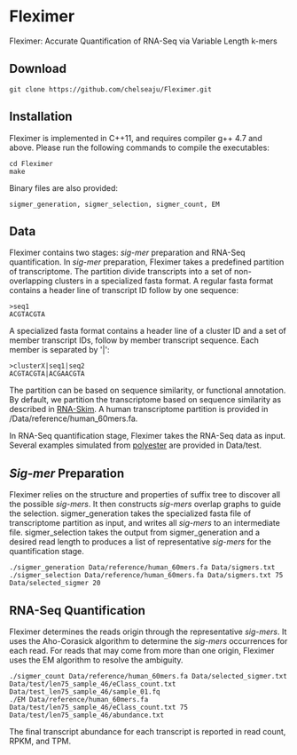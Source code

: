 # Fleximer
Fleximer: Accurate Quantification of RNA-Seq via Variable Length k-mers

## Download
```
git clone https://github.com/chelseaju/Fleximer.git
```

## Installation
Fleximer is implemented in C++11, and requires compiler g++ 4.7 and above. Please run the following commands to compile the executables:
```
cd Fleximer
make
```
Binary files are also provided:
```
sigmer_generation, sigmer_selection, sigmer_count, EM
```

## Data
Fleximer contains two stages: *sig-mer* preparation and RNA-Seq quantification. In *sig-mer* preparation, Fleximer takes a predefined partition of transcriptome. The partition divide transcripts into a set of non-overlapping clusters in a specialized fasta format. A regular fasta format contains a header line of transcript ID follow by one sequence:
```
>seq1
ACGTACGTA
```
A specialized fasta format contains a header line of a cluster ID and a set of member transcript IDs, follow by member transcript sequence. Each member is separated by '|':
```
>clusterX|seq1|seq2
ACGTACGTA|ACGAACGTA
```
The partition can be based on sequence similarity, or functional annotation. By default, we partition the transcriptome based on sequence similarity as described in [RNA-Skim](https://github.com/chelseaju/RNASkim). A human transcriptome partition is provided in /Data/reference/human_60mers.fa.

In RNA-Seq quantification stage, Fleximer takes the RNA-Seq data as input. Several examples simulated from [polyester](https://github.com/alyssafrazee/polyester) are provided in Data/test.

## *Sig-mer* Preparation
Fleximer relies on the structure and properties of suffix tree to discover all the possible *sig-mers*. It then constructs *sig-mers* overlap graphs to guide the selection. sigmer_generation takes the specialized fasta file of transcriptome partition as input, and writes all *sig-mers* to an intermediate file. sigmer_selection takes the output from sigmer_generation and a desired read length to produces a list of representative *sig-mers* for the quantification stage.

```
./sigmer_generation Data/reference/human_60mers.fa Data/sigmers.txt
./sigmer_selection Data/reference/human_60mers.fa Data/sigmers.txt 75 Data/selected_sigmer 20
```

## RNA-Seq Quantification
Fleximer determines the reads origin through the representative *sig-mers*. It uses the Aho-Corasick algorithm to determine the *sig-mers* occurrences for each read. For reads that may come from more than one origin, Fleximer uses the EM algorithm to resolve the ambiguity.
```
./sigmer_count Data/reference/human_60mers.fa Data/selected_sigmer.txt Data/test/len75_sample_46/eClass_count.txt Data/test_len75_sample_46/sample_01.fq
./EM Data/reference/human_60mers.fa Data/test/len75_sample_46/eClass_count.txt 75 Data/test/len75_sample_46/abundance.txt 
```

The final transcript abundance for each transcript is reported in read count, RPKM, and TPM.

